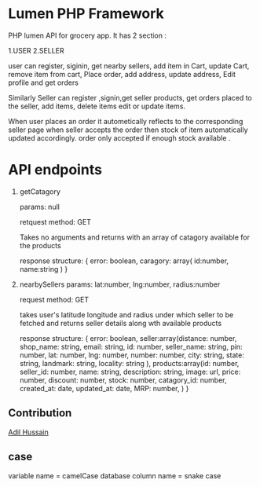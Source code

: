 # Lumen PHP Framework
PHP lumen API for grocery app.
It has 2 section :


1.USER
2.SELLER


user can register, siginin, get nearby sellers,
add item in Cart, update Cart, remove item from cart,
Place order, add address, update address,
Edit profile and get orders

Similarly
Seller can register ,signin,get seller products,
get orders placed to the seller, add items, delete items
edit or update items.

When user places an order it autometically reflects to the corresponding seller page
when seller accepts the order then stock of item automatically updated accordingly.
order only accepted if enough stock available .

# API endpoints
1. getCatagory

    params: null

    retquest method: GET

    Takes no arguments and returns with an array of catagory available for the products

    response structure:
    {
        error: boolean,
        caragory: array(
                        id:number,
                        name:string
                        )
    }
2. nearbySellers
    params:
        lat:number,
        lng:number,
        radius:number
    
    request method: GET

    takes user's latitude longitude and radius under which seller to be fetched and 
    returns seller details along wth available products
    
    response structure:
    {
        error: boolean,
        seller:array(distance: number,
                    shop_name: string,
                    email: string,
                    id: number,
                    seller_name: string,
                    pin: number,
                    lat: number,
                    lng: number,
                    number: number,
                    city: string,
                    state: string,
                    landmark: string,
                    locality: string
                    ),
        products:array(id: number,
                        seller_id: number,
                        name: string,
                        description: string,
                        image: url,
                        price: number,
                        discount: number,
                        stock: number,
                        catagory_id: number,
                        created_at: date,
                        updated_at: date,
                        MRP: number,
                        )
    }
## Contribution
[Adil Hussain](https://github.com/adilcse/)

## case
variable name = camelCase
database column name = snake case
